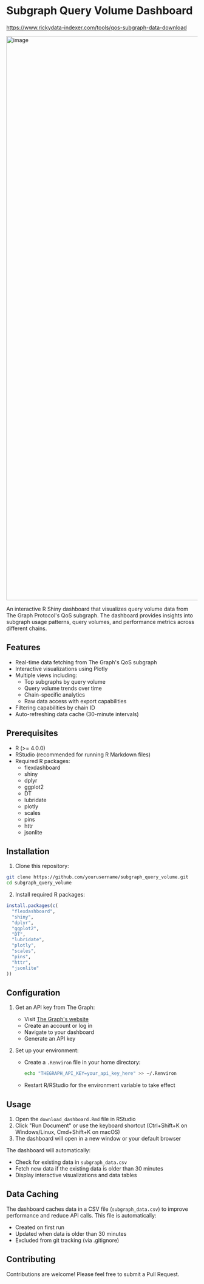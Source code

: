 # Subgraph Query Volume Dashboard

https://www.rickydata-indexer.com/tools/qos-subgraph-data-download

<img width="1480" alt="image" src="https://github.com/user-attachments/assets/74adf48b-3f04-42b8-93f3-75cf1cb4dbfe" />

An interactive R Shiny dashboard that visualizes query volume data from The Graph Protocol's QoS subgraph. The dashboard provides insights into subgraph usage patterns, query volumes, and performance metrics across different chains.

## Features

- Real-time data fetching from The Graph's QoS subgraph
- Interactive visualizations using Plotly
- Multiple views including:
  - Top subgraphs by query volume
  - Query volume trends over time
  - Chain-specific analytics
  - Raw data access with export capabilities
- Filtering capabilities by chain ID
- Auto-refreshing data cache (30-minute intervals)

## Prerequisites

- R (>= 4.0.0)
- RStudio (recommended for running R Markdown files)
- Required R packages:
  - flexdashboard
  - shiny
  - dplyr
  - ggplot2
  - DT
  - lubridate
  - plotly
  - scales
  - pins
  - httr
  - jsonlite

## Installation

1. Clone this repository:
```bash
git clone https://github.com/yourusername/subgraph_query_volume.git
cd subgraph_query_volume
```

2. Install required R packages:
```R
install.packages(c(
  "flexdashboard",
  "shiny",
  "dplyr",
  "ggplot2",
  "DT",
  "lubridate",
  "plotly",
  "scales",
  "pins",
  "httr",
  "jsonlite"
))
```

## Configuration

1. Get an API key from The Graph:
   - Visit [The Graph's website](https://thegraph.com/)
   - Create an account or log in
   - Navigate to your dashboard
   - Generate an API key

2. Set up your environment:
   - Create a `.Renviron` file in your home directory:
     ```bash
     echo "THEGRAPH_API_KEY=your_api_key_here" >> ~/.Renviron
     ```
   - Restart R/RStudio for the environment variable to take effect

## Usage

1. Open the `download_dashboard.Rmd` file in RStudio
2. Click "Run Document" or use the keyboard shortcut (Ctrl+Shift+K on Windows/Linux, Cmd+Shift+K on macOS)
3. The dashboard will open in a new window or your default browser

The dashboard will automatically:
- Check for existing data in `subgraph_data.csv`
- Fetch new data if the existing data is older than 30 minutes
- Display interactive visualizations and data tables

## Data Caching

The dashboard caches data in a CSV file (`subgraph_data.csv`) to improve performance and reduce API calls. This file is automatically:
- Created on first run
- Updated when data is older than 30 minutes
- Excluded from git tracking (via .gitignore)

## Contributing

Contributions are welcome! Please feel free to submit a Pull Request.

